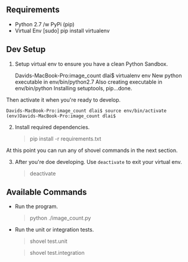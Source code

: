 ## Requirements ## 
* Python 2.7 /w PyPi (pip)
* Virtual Env
	[sudo] pip install virtualenv

## Dev Setup ##

1. Setup virtual env to ensure you have a clean Python Sandbox.

	Davids-MacBook-Pro:image_count dlai$ virtualenv env
	New python executable in env/bin/python2.7
	Also creating executable in env/bin/python
	Installing setuptools, pip...done.

Then activate it when you're ready to develop.

	Davids-MacBook-Pro:image_count dlai$ source env/bin/activate
	(env)Davids-MacBook-Pro:image_count dlai$

2.  Install required dependencies.

	> pip install -r requirements.txt

At this point you can run any of shovel commands in the next section.


3.  After you're doe developing.  Use `deactivate` to exit your virtual env.

	> deactivate


## Available Commands ##


* Run the program.

	> python ./image_count.py 

* Run the unit or integration tests.

	> shovel test.unit

	> shovel test.integration



